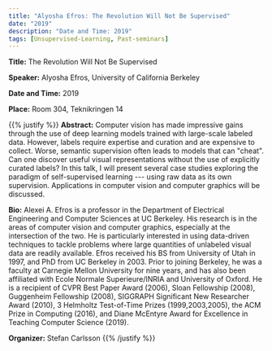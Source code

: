 ```yaml
---
title: "Alyosha Efros: The Revolution Will Not Be Supervised"
date: "2019"
description: "Date and Time: 2019"
tags: [Unsupervised-Learning, Past-seminars]
---
```


**Title:** The Revolution Will Not Be Supervised

**Speaker:** Alyosha Efros, University of California Berkeley

**Date and Time:** 2019

**Place:** Room 304, Teknikringen 14

{{% justify %}}
**Abstract:** Computer vision has made impressive gains through the use of deep learning models trained with large-scale labeled data. However, labels require expertise and curation and are expensive to collect. Worse, semantic supervision often leads to models that can "cheat".  Can one discover useful visual representations without the use of explicitly curated labels? In this talk, I will present several case studies exploring the paradigm of self-supervised learning --- using raw data as its own supervision. Applications in computer vision and computer graphics will be discussed.

**Bio:** Alexei A. Efros is a professor in the Department of Electrical Engineering and Computer Sciences at UC Berkeley. His research is in the areas of computer vision and computer graphics, especially at the intersection of the two. He is particularly interested in using data-driven techniques to tackle problems where large quantities of unlabeled visual data are readily available. Efros received his BS from University of Utah in 1997, and PhD from UC Berkeley in 2003. Prior to joining Berkeley, he was a faculty at Carnegie Mellon University for nine years, and has also been affiliated with Ecole Normale Superieure/INRIA and University of Oxford. He is a recipient of CVPR Best Paper Award (2006), Sloan Fellowship (2008), Guggenheim Fellowship (2008), SIGGRAPH Significant New Researcher Award (2010), 3 Helmholtz Test-of-Time Prizes (1999,2003,2005), the ACM Prize in Computing (2016), and Diane McEntyre Award for Excellence in Teaching Computer Science (2019).

**Organizer:** Stefan Carlsson
{{% /justify %}}